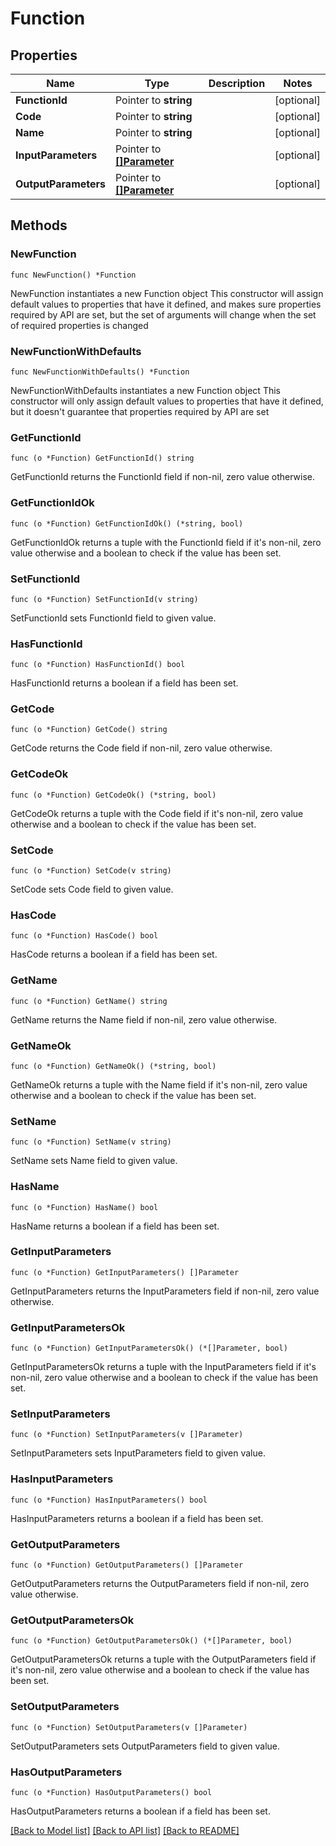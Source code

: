 # Function

## Properties

Name | Type | Description | Notes
------------ | ------------- | ------------- | -------------
**FunctionId** | Pointer to **string** |  | [optional] 
**Code** | Pointer to **string** |  | [optional] 
**Name** | Pointer to **string** |  | [optional] 
**InputParameters** | Pointer to [**[]Parameter**](Parameter.md) |  | [optional] 
**OutputParameters** | Pointer to [**[]Parameter**](Parameter.md) |  | [optional] 

## Methods

### NewFunction

`func NewFunction() *Function`

NewFunction instantiates a new Function object
This constructor will assign default values to properties that have it defined,
and makes sure properties required by API are set, but the set of arguments
will change when the set of required properties is changed

### NewFunctionWithDefaults

`func NewFunctionWithDefaults() *Function`

NewFunctionWithDefaults instantiates a new Function object
This constructor will only assign default values to properties that have it defined,
but it doesn't guarantee that properties required by API are set

### GetFunctionId

`func (o *Function) GetFunctionId() string`

GetFunctionId returns the FunctionId field if non-nil, zero value otherwise.

### GetFunctionIdOk

`func (o *Function) GetFunctionIdOk() (*string, bool)`

GetFunctionIdOk returns a tuple with the FunctionId field if it's non-nil, zero value otherwise
and a boolean to check if the value has been set.

### SetFunctionId

`func (o *Function) SetFunctionId(v string)`

SetFunctionId sets FunctionId field to given value.

### HasFunctionId

`func (o *Function) HasFunctionId() bool`

HasFunctionId returns a boolean if a field has been set.

### GetCode

`func (o *Function) GetCode() string`

GetCode returns the Code field if non-nil, zero value otherwise.

### GetCodeOk

`func (o *Function) GetCodeOk() (*string, bool)`

GetCodeOk returns a tuple with the Code field if it's non-nil, zero value otherwise
and a boolean to check if the value has been set.

### SetCode

`func (o *Function) SetCode(v string)`

SetCode sets Code field to given value.

### HasCode

`func (o *Function) HasCode() bool`

HasCode returns a boolean if a field has been set.

### GetName

`func (o *Function) GetName() string`

GetName returns the Name field if non-nil, zero value otherwise.

### GetNameOk

`func (o *Function) GetNameOk() (*string, bool)`

GetNameOk returns a tuple with the Name field if it's non-nil, zero value otherwise
and a boolean to check if the value has been set.

### SetName

`func (o *Function) SetName(v string)`

SetName sets Name field to given value.

### HasName

`func (o *Function) HasName() bool`

HasName returns a boolean if a field has been set.

### GetInputParameters

`func (o *Function) GetInputParameters() []Parameter`

GetInputParameters returns the InputParameters field if non-nil, zero value otherwise.

### GetInputParametersOk

`func (o *Function) GetInputParametersOk() (*[]Parameter, bool)`

GetInputParametersOk returns a tuple with the InputParameters field if it's non-nil, zero value otherwise
and a boolean to check if the value has been set.

### SetInputParameters

`func (o *Function) SetInputParameters(v []Parameter)`

SetInputParameters sets InputParameters field to given value.

### HasInputParameters

`func (o *Function) HasInputParameters() bool`

HasInputParameters returns a boolean if a field has been set.

### GetOutputParameters

`func (o *Function) GetOutputParameters() []Parameter`

GetOutputParameters returns the OutputParameters field if non-nil, zero value otherwise.

### GetOutputParametersOk

`func (o *Function) GetOutputParametersOk() (*[]Parameter, bool)`

GetOutputParametersOk returns a tuple with the OutputParameters field if it's non-nil, zero value otherwise
and a boolean to check if the value has been set.

### SetOutputParameters

`func (o *Function) SetOutputParameters(v []Parameter)`

SetOutputParameters sets OutputParameters field to given value.

### HasOutputParameters

`func (o *Function) HasOutputParameters() bool`

HasOutputParameters returns a boolean if a field has been set.


[[Back to Model list]](../README.md#documentation-for-models) [[Back to API list]](../README.md#documentation-for-api-endpoints) [[Back to README]](../README.md)


